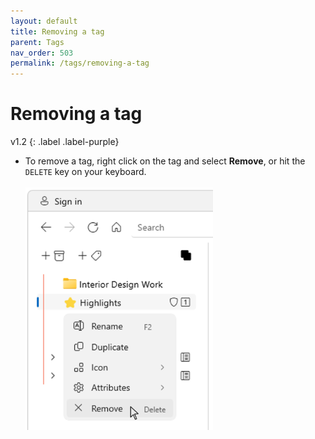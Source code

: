 ```yaml
---
layout: default
title: Removing a tag
parent: Tags
nav_order: 503
permalink: /tags/removing-a-tag
---
```


# Removing a tag
v1.2
{: .label .label-purple}

- To remove a tag, right click on the tag and select **Remove**, or hit the `DELETE` key on your keyboard.<br/><br/><img src="../img/v1.2-PNG-Remove-Tag.png" alt="Remove a tag" width="300"/>
